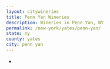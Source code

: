 ```yaml
---
layout: citywineries
title: Penn Yan Wineries
description: Wineries in Penn Yan, NY
permalink: /new-york/yates/penn-yan/
state: ny
county: yates
city: penn yan
---
```

-
